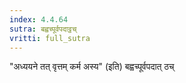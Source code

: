 ```yaml
---
index: 4.4.64
sutra: बह्वच्पूर्वपदाट्ठच्
vritti: full_sutra
---
```


"अध्ययने तत् वृत्तम् कर्म अस्य" (इति) बह्वच्पूर्वपदात् ठच्